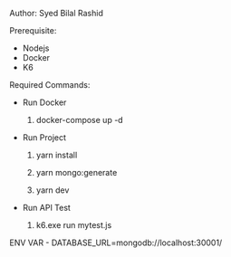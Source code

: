 Author: Syed Bilal Rashid

Prerequisite:

- Nodejs
- Docker
- K6


Required Commands:

- Run Docker

    1. docker-compose up -d


- Run Project

    1. yarn install

    2. yarn mongo:generate

    3. yarn dev


- Run API Test

    1. k6.exe run mytest.js



ENV VAR
    - DATABASE_URL=mongodb://localhost:30001/
